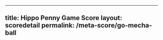 ---
        
title: Hippo Penny Game Score
layout: scoredetail
permalink: /meta-score/go-mecha-ball
---